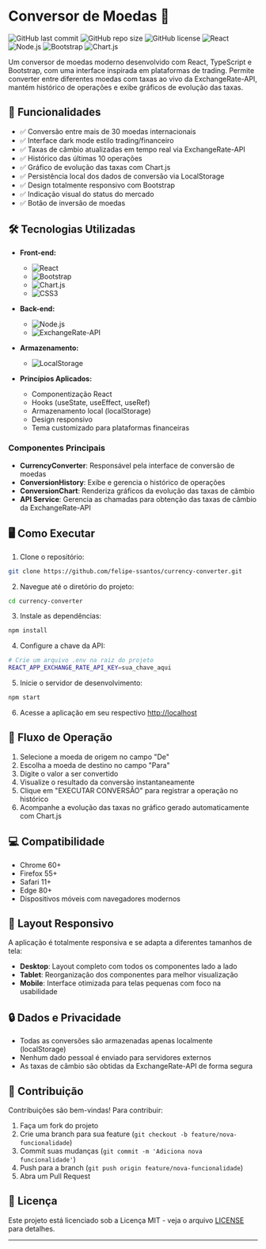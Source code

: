 # Conversor de Moedas 💱

![GitHub last commit](https://img.shields.io/github/last-commit/felipe-ssantos/currency-converter)
![GitHub repo size](https://img.shields.io/github/repo-size/felipe-ssantos/currency-converter)
![GitHub license](https://img.shields.io/github/license/felipe-ssantos/currency-converter)
![React](https://img.shields.io/badge/React-18-blue)
![Node.js](https://img.shields.io/badge/Node.js-18-green)
![Bootstrap](https://img.shields.io/badge/Bootstrap-5-purple)
![Chart.js](https://img.shields.io/badge/Chart.js-4-green)

Um conversor de moedas moderno desenvolvido com React, TypeScript e Bootstrap, com uma interface inspirada em plataformas de trading. Permite converter entre diferentes moedas com taxas ao vivo da ExchangeRate-API, mantém histórico de operações e exibe gráficos de evolução das taxas.

## 🚀 Funcionalidades

- ✅ Conversão entre mais de 30 moedas internacionais
- ✅ Interface dark mode estilo trading/financeiro
- ✅ Taxas de câmbio atualizadas em tempo real via ExchangeRate-API
- ✅ Histórico das últimas 10 operações
- ✅ Gráfico de evolução das taxas com Chart.js
- ✅ Persistência local dos dados de conversão via LocalStorage
- ✅ Design totalmente responsivo com Bootstrap
- ✅ Indicação visual do status do mercado
- ✅ Botão de inversão de moedas

## 🛠️ Tecnologias Utilizadas

- **Front-end:**
  - ![React](https://img.shields.io/badge/-React-61DAFB?logo=react&logoColor=black)
  - ![Bootstrap](https://img.shields.io/badge/-Bootstrap-7952B3?logo=bootstrap&logoColor=white)
  - ![Chart.js](https://img.shields.io/badge/-Chart.js-FF6384?logo=chart.js&logoColor=white)
  - ![CSS3](https://img.shields.io/badge/-CSS3-1572B6?logo=css3&logoColor=white)

- **Back-end:**
  - ![Node.js](https://img.shields.io/badge/-Node.js-339933?logo=node.js&logoColor=white)
  - ![ExchangeRate-API](https://img.shields.io/badge/-ExchangeRate--API-2E86C1?logoColor=white)

- **Armazenamento:**
  - ![LocalStorage](https://img.shields.io/badge/-LocalStorage-4285F4?logo=google-chrome&logoColor=white)

- **Princípios Aplicados:**
  - Componentização React
  - Hooks (useState, useEffect, useRef)
  - Armazenamento local (localStorage)
  - Design responsivo
  - Tema customizado para plataformas financeiras

### Componentes Principais

- **CurrencyConverter**: Responsável pela interface de conversão de moedas
- **ConversionHistory**: Exibe e gerencia o histórico de operações
- **ConversionChart**: Renderiza gráficos da evolução das taxas de câmbio
- **API Service**: Gerencia as chamadas para obtenção das taxas de câmbio da ExchangeRate-API

## 🖥️ Como Executar

1. Clone o repositório:
```bash
git clone https://github.com/felipe-ssantos/currency-converter.git
```

2. Navegue até o diretório do projeto:
```bash
cd currency-converter
```

3. Instale as dependências:
```bash
npm install
```

4. Configure a chave da API:
```bash
# Crie um arquivo .env na raiz do projeto
REACT_APP_EXCHANGE_RATE_API_KEY=sua_chave_aqui
```

5. Inicie o servidor de desenvolvimento:
```bash
npm start
```

6. Acesse a aplicação em seu respectivo [http://localhost](http://localhost)

## 🔄 Fluxo de Operação

1. Selecione a moeda de origem no campo "De"
2. Escolha a moeda de destino no campo "Para"
3. Digite o valor a ser convertido
4. Visualize o resultado da conversão instantaneamente
5. Clique em "EXECUTAR CONVERSÃO" para registrar a operação no histórico
6. Acompanhe a evolução das taxas no gráfico gerado automaticamente com Chart.js

## 💻 Compatibilidade

- Chrome 60+
- Firefox 55+
- Safari 11+
- Edge 80+
- Dispositivos móveis com navegadores modernos

## 📱 Layout Responsivo

A aplicação é totalmente responsiva e se adapta a diferentes tamanhos de tela:

- **Desktop**: Layout completo com todos os componentes lado a lado
- **Tablet**: Reorganização dos componentes para melhor visualização
- **Mobile**: Interface otimizada para telas pequenas com foco na usabilidade

## 🔒 Dados e Privacidade

- Todas as conversões são armazenadas apenas localmente (localStorage)
- Nenhum dado pessoal é enviado para servidores externos
- As taxas de câmbio são obtidas da ExchangeRate-API de forma segura

## 🤝 Contribuição

Contribuições são bem-vindas! Para contribuir:

1. Faça um fork do projeto
2. Crie uma branch para sua feature (`git checkout -b feature/nova-funcionalidade`)
3. Commit suas mudanças (`git commit -m 'Adiciona nova funcionalidade'`)
4. Push para a branch (`git push origin feature/nova-funcionalidade`)
5. Abra um Pull Request

## 📝 Licença

Este projeto está licenciado sob a Licença MIT - veja o arquivo [LICENSE](LICENSE) para detalhes.

---
